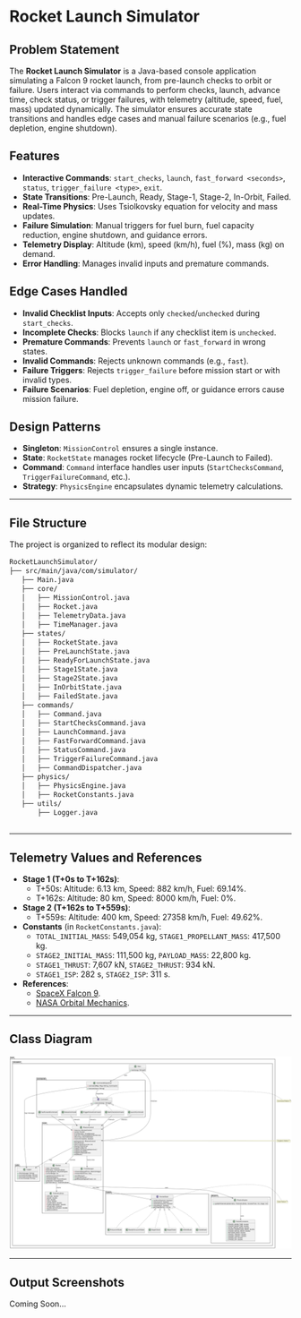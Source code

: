 # Rocket Launch Simulator

## Problem Statement
The **Rocket Launch Simulator** is a Java-based console application simulating a Falcon 9 rocket launch, from pre-launch checks to orbit or failure. Users interact via commands to perform checks, launch, advance time, check status, or trigger failures, with telemetry (altitude, speed, fuel, mass) updated dynamically. The simulator ensures accurate state transitions and handles edge cases and manual failure scenarios (e.g., fuel depletion, engine shutdown).

## Features
- **Interactive Commands**: `start_checks`, `launch`, `fast_forward <seconds>`, `status`, `trigger_failure <type>`, `exit`.
- **State Transitions**: Pre-Launch, Ready, Stage-1, Stage-2, In-Orbit, Failed.
- **Real-Time Physics**: Uses Tsiolkovsky equation for velocity and mass updates.
- **Failure Simulation**: Manual triggers for fuel burn, fuel capacity reduction, engine shutdown, and guidance errors.
- **Telemetry Display**: Altitude (km), speed (km/h), fuel (%), mass (kg) on demand.
- **Error Handling**: Manages invalid inputs and premature commands.

## Edge Cases Handled
- **Invalid Checklist Inputs**: Accepts only `checked`/`unchecked` during `start_checks`.
- **Incomplete Checks**: Blocks `launch` if any checklist item is `unchecked`.
- **Premature Commands**: Prevents `launch` or `fast_forward` in wrong states.
- **Invalid Commands**: Rejects unknown commands (e.g., `fast`).
- **Failure Triggers**: Rejects `trigger_failure` before mission start or with invalid types.
- **Failure Scenarios**: Fuel depletion, engine off, or guidance errors cause mission failure.

## Design Patterns
- **Singleton**: `MissionControl` ensures a single instance.
- **State**: `RocketState` manages rocket lifecycle (Pre-Launch to Failed).
- **Command**: `Command` interface handles user inputs (`StartChecksCommand`, `TriggerFailureCommand`, etc.).
- **Strategy**: `PhysicsEngine` encapsulates dynamic telemetry calculations.

---

## File Structure
The project is organized to reflect its modular design:
```
RocketLaunchSimulator/
├── src/main/java/com/simulator/
   ├── Main.java
   ├── core/
   │   ├── MissionControl.java
   │   ├── Rocket.java
   │   ├── TelemetryData.java
   │   ├── TimeManager.java
   ├── states/
   │   ├── RocketState.java
   │   ├── PreLaunchState.java
   │   ├── ReadyForLaunchState.java
   │   ├── Stage1State.java
   │   ├── Stage2State.java
   │   ├── InOrbitState.java
   │   ├── FailedState.java
   ├── commands/
   │   ├── Command.java
   │   ├── StartChecksCommand.java
   │   ├── LaunchCommand.java
   │   ├── FastForwardCommand.java
   │   ├── StatusCommand.java
   │   ├── TriggerFailureCommand.java
   │   ├── CommandDispatcher.java
   ├── physics/
   │   ├── PhysicsEngine.java
   │   ├── RocketConstants.java
   ├── utils/
       ├── Logger.java
   
```

---

## Telemetry Values and References
- **Stage 1 (T+0s to T+162s)**:
    - T+50s: Altitude: 6.13 km, Speed: 882 km/h, Fuel: 69.14%.
    - T+162s: Altitude: 80 km, Speed: 8000 km/h, Fuel: 0%.
- **Stage 2 (T+162s to T+559s)**:
    - T+559s: Altitude: 400 km, Speed: 27358 km/h, Fuel: 49.62%.
- **Constants** (in `RocketConstants.java`):
    - `TOTAL_INITIAL_MASS`: 549,054 kg, `STAGE1_PROPELLANT_MASS`: 417,500 kg.
    - `STAGE2_INITIAL_MASS`: 111,500 kg, `PAYLOAD_MASS`: 22,800 kg.
    - `STAGE1_THRUST`: 7,607 kN, `STAGE2_THRUST`: 934 kN.
    - `STAGE1_ISP`: 282 s, `STAGE2_ISP`: 311 s.
- **References**:
    - [SpaceX Falcon 9](https://www.spacex.com/vehicles/falcon-9/).
    - [NASA Orbital Mechanics](https://www.nasa.gov/).

---

## Class Diagram 

![Class Diagram.png](OutputScreenShot/Class%20Diagram.png)

---

## Output Screenshots

Coming Soon...

